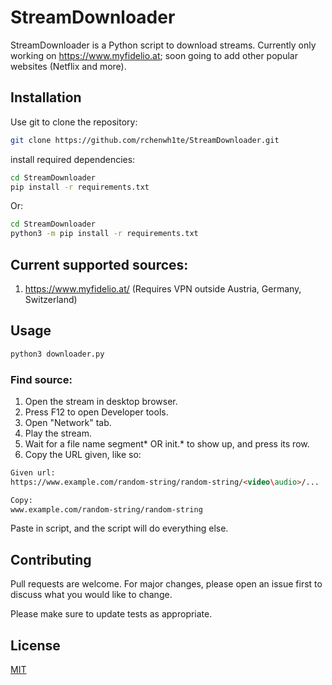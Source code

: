 # StreamDownloader

StreamDownloader is a Python script to download streams. Currently only working on https://www.myfidelio.at; soon going to add other popular websites (Netflix and more).
## Installation

Use git to clone the repository:

```bash
git clone https://github.com/rchenwh1te/StreamDownloader.git
```
install required dependencies:
```bash
cd StreamDownloader
pip install -r requirements.txt
```
Or:
```bash
cd StreamDownloader
python3 -m pip install -r requirements.txt
```

## Current supported sources:
1. https://www.myfidelio.at/ (Requires VPN outside Austria, Germany, Switzerland)

## Usage

```bash
python3 downloader.py
```

### Find source:
1. Open the stream in desktop browser.
2. Press F12 to open Developer tools.
3. Open "Network" tab.
4. Play the stream.
5. Wait for a file name segment* OR init.* to show up, and press its row.
6. Copy the URL given, like so:
```html
Given url:
https://www.example.com/random-string/random-string/<video\audio>/...

Copy:
www.example.com/random-string/random-string
```
Paste in script, and the script will do everything else.

## Contributing
Pull requests are welcome. For major changes, please open an issue first to discuss what you would like to change.

Please make sure to update tests as appropriate.

## License
[MIT](https://choosealicense.com/licenses/mit/)
